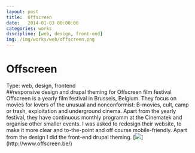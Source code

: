 ```yaml
---
layout: post
title:  Offscreen
date:   2014-01-03 00:00:00
categories: works
discipline: [web, design, front-end]
img: /img/works/web/offscreen.png
---
```

<h1>Offscreen</h1>
<div><label>Type:</label> <span>web, design, frontend</span></div>
##responsive design and drupal theming for Offscreen film festival
Offscreen is a yearly film festival in Brussels, Belgium. They focus on movies for lovers of the unusual and nonconformist: B-movies, cult, camp or trash, exploitation and underground cinema. Apart from the yearly festival, they have continuous monthly programm at the Cinematek and organise other smaller events.
I was asked to redesign their website, to make it more clear and to-the-point and off course mobile-friendly. Apart from the design I did the front-end drupal theming.
[<img src="{{ site.url }}/img/works/web/offscreen.png">](http://www.offscreen.be/)
